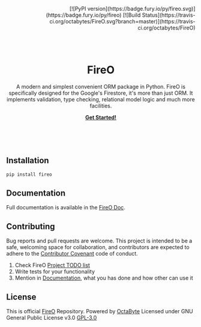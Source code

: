 <p align="right">
[![PyPI version](https://badge.fury.io/py/fireo.svg)](https://badge.fury.io/py/fireo)
[![Build Status](https://travis-ci.org/octabytes/FireO.svg?branch=master)](https://travis-ci.org/octabytes/FireO)
</p>
<br><br>
<p>
    <h1 align="center">FireO</h1>
    <p align="center">
        A modern and simplest convenient ORM package in Python.
        FireO is specifically designed for the Google's Firestore, it's more than just ORM.
        It implements validation, type checking, relational model logic and much more facilities.
    </p>
    <p align="center">
        <strong>
            <a href="https://octabyte.io/fireo">Get Started!</a>
        </strong>
    </p>
    <br><br><br>
</p>

## Installation

```python
pip install fireo
```

## Documentation

Full documentation is available in the [FireO Doc](https://octabyte.io/fireo).

## Contributing

Bug reports and pull requests are welcome. This project is intended to be a safe, welcoming 
space for collaboration, and contributors are expected to adhere to the 
[Contributor Covenant](https://github.com/octabytes/FireO/blob/master/CODE_OF_CONDUCT.md) code of conduct.

1. Check FireO [Project TODO list](https://github.com/octabytes/FireO/projects)
2. Write tests for your functionality
3. Mention in [Documentation](https://github.com/octabytes/FireO/tree/gh-pages), what you has done and how other can use it  

## License

This is official [FireO](https://github.com/octabytes/FireO) Repository. Powered by [OctaByte](https://octabyte.io)
Licensed under GNU General Public License v3.0 [GPL-3.0](https://github.com/octabytes/FireO/blob/master/LICENSE)